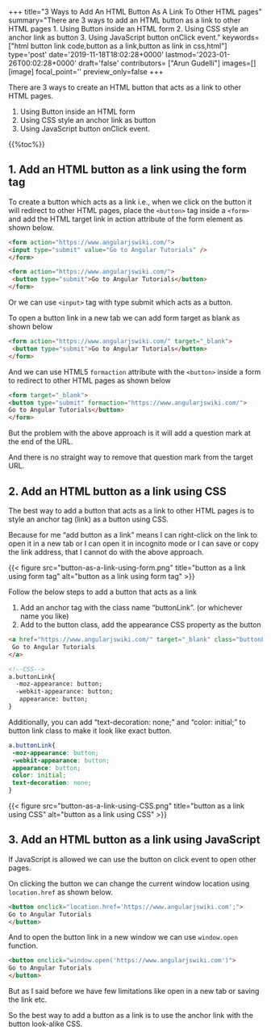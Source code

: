 +++
title="3 Ways to Add An HTML Button As A Link To Other HTML pages"
summary="There are 3 ways to add an HTML button as a link to other HTML pages 1. Using Button inside an HTML form 2. Using CSS style an anchor link as button 3. Using JavaScript button onClick event."
keywords=["html button link code,button as a link,button as link in css,html"]
type='post'
date='2019-11-18T18:02:28+0000'
lastmod='2023-01-26T00:02:28+0000'
draft='false'
contributors= ["Arun Gudelli"]
images=[]
[image]
focal_point=''
preview_only=false
+++

There are 3 ways to create an HTML button that acts as a link to other HTML pages.

1. Using Button inside an HTML form
2. Using CSS style an anchor link as button
3. Using JavaScript button onClick event. 


{{%toc%}}

## 1. Add an HTML button as a link using the form tag

To create a button which acts as a link i.e., when we click on the button it will redirect to other HTML pages, place the `<button>` tag inside a `<form>` and add the HTML target link in action attribute of the form element as shown below.

```html
<form action="https://www.angularjswiki.com/">
<input type="submit" value="Go to Angular Tutorials" />
</form>

<form action="https://www.angularjswiki.com/"> 
 <button type="submit">Go to Angular Tutorials</button> 
</form>
```

Or we can use `<input>` tag with type submit which acts as a button.

To open a button link in a new tab we can add form target as blank as shown below

```html
<form action="https://www.angularjswiki.com/" target="_blank"> 
 <button type="submit">Go to Angular Tutorials</button> 
</form>
```
And we can use HTML5 `formaction` attribute with the `<button>` inside a form to redirect to other HTML pages as shown below

```html
<form target="_blank">
<button type="submit" formaction="https://www.angularjswiki.com/">
Go to Angular Tutorials</button>
</form>
```

But the problem with the above approach is it will add a question mark at the end of the URL.

And there is no straight way to remove that question mark from the target URL.

## 2. Add an HTML button as a link using CSS

The best way to add a button that acts as a link to other HTML pages is to style an anchor tag (link) as a button using CSS.

Because for me “add button as a link” means I can right-click on the link to open it in a new tab or I can open it in incognito mode or I can save or copy the link address, that I cannot do with the above approach.

{{< figure src="button-as-a-link-using-form.png" title="button as a link using form tag" alt="button as a link using form tag" >}}

Follow the below steps to add a button that acts as a link

<ol><li>Add an anchor tag with the class name “buttonLink”. (or whichever name you like)</li><li>Add to the button class, add the appearance CSS property as the button</li></ol>

```html
<a href="https://www.angularjswiki.com/" target="_blank" class="buttonLink">
 Go to Angular Tutorials
</a> 

<!--CSS-->
a.buttonLink{
  -moz-appearance: button; 
  -webkit-appearance: button;
   appearance: button;   
}

```

Additionally, you can add “text-decoration: none;” and “color: initial;” to button link class to make it look like exact button.

```css
a.buttonLink{
 -moz-appearance: button; 
 -webkit-appearance: button;
 appearance: button; 
 color: initial;
 text-decoration: none;
}
```

{{< figure src="button-as-a-link-using-CSS.png" title="button as a link using CSS" alt="button as a link using CSS" >}}

## 3. Add an HTML button as a link using JavaScript

If JavaScript is allowed we can use the button on click event to open other pages.

On clicking the button we can change the current window location using `location.href` as shown below.

```html
<button onclick="location.href='https://www.angularjswiki.com';"> 
Go to Angular Tutorials
</button>
```

And to open the button link in a new window we can use `window.open` function.

```html
<button onclick="window.open('https://www.angularjswiki.com')"> 
Go to Angular Tutorials
</button>
```

But as I said before we have few limitations like open in a new tab or saving the link etc.

So the best way to add a button as a link is to use the anchor link with the button look-alike CSS.









